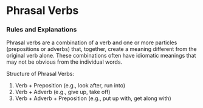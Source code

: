 # Phrasal Verbs

### Rules and Explanations

Phrasal verbs are a combination of a verb and one or more particles (prepositions or adverbs) that, together, create a meaning different from the original verb alone. These combinations often have idiomatic meanings that may not be obvious from the individual words.

Structure of Phrasal Verbs:

1. Verb + Preposition (e.g., look after, run into)
2. Verb + Adverb (e.g., give up, take off)
3. Verb + Adverb + Preposition (e.g., put up with, get along with)
